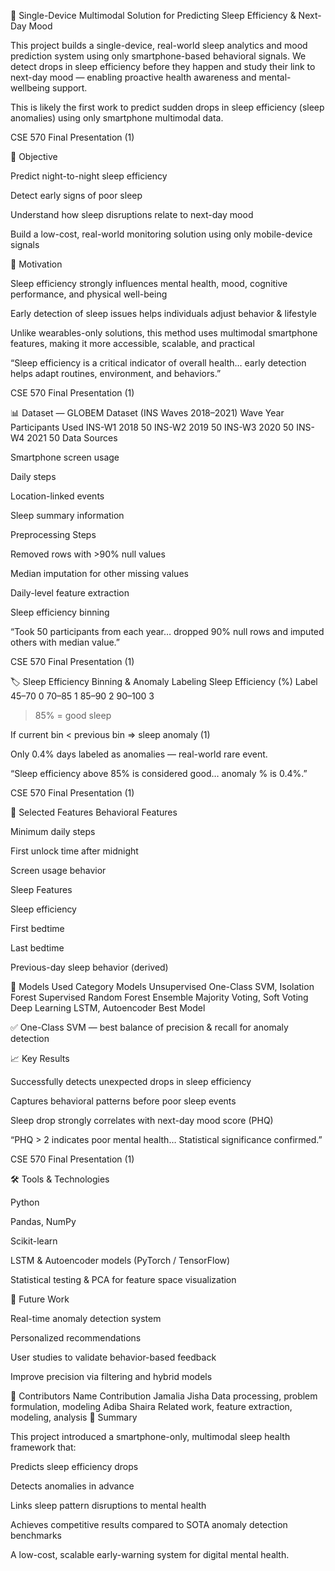 📱 Single-Device Multimodal Solution for Predicting Sleep Efficiency & Next-Day Mood

This project builds a single-device, real-world sleep analytics and mood prediction system using only smartphone-based behavioral signals. We detect drops in sleep efficiency before they happen and study their link to next-day mood — enabling proactive health awareness and mental-wellbeing support.

This is likely the first work to predict sudden drops in sleep efficiency (sleep anomalies) using only smartphone multimodal data. 

CSE 570 Final Presentation (1)

🎯 Objective

Predict night-to-night sleep efficiency

Detect early signs of poor sleep

Understand how sleep disruptions relate to next-day mood

Build a low-cost, real-world monitoring solution using only mobile-device signals

🧠 Motivation

Sleep efficiency strongly influences mental health, mood, cognitive performance, and physical well-being

Early detection of sleep issues helps individuals adjust behavior & lifestyle

Unlike wearables-only solutions, this method uses multimodal smartphone features, making it more accessible, scalable, and practical

“Sleep efficiency is a critical indicator of overall health… early detection helps adapt routines, environment, and behaviors.” 

CSE 570 Final Presentation (1)

📊 Dataset — GLOBEM Dataset (INS Waves 2018–2021)
Wave	Year	Participants Used
INS-W1	2018	50
INS-W2	2019	50
INS-W3	2020	50
INS-W4	2021	50
Data Sources

Smartphone screen usage

Daily steps

Location-linked events

Sleep summary information

Preprocessing Steps

Removed rows with >90% null values

Median imputation for other missing values

Daily-level feature extraction

Sleep efficiency binning

“Took 50 participants from each year… dropped 90% null rows and imputed others with median value.” 

CSE 570 Final Presentation (1)

🏷️ Sleep Efficiency Binning & Anomaly Labeling
Sleep Efficiency (%)	Label
45–70	0
70–85	1
85–90	2
90–100	3

>85% = good sleep

If current bin < previous bin ⇒ sleep anomaly (1)

Only 0.4% days labeled as anomalies — real-world rare event.

“Sleep efficiency above 85% is considered good… anomaly % is 0.4%.” 

CSE 570 Final Presentation (1)

🧮 Selected Features
Behavioral Features

Minimum daily steps

First unlock time after midnight

Screen usage behavior

Sleep Features

Sleep efficiency

First bedtime

Last bedtime

Previous-day sleep behavior (derived)

🧪 Models Used
Category	Models
Unsupervised	One-Class SVM, Isolation Forest
Supervised	Random Forest
Ensemble	Majority Voting, Soft Voting
Deep Learning	LSTM, Autoencoder
Best Model

✅ One-Class SVM — best balance of precision & recall for anomaly detection

📈 Key Results

Successfully detects unexpected drops in sleep efficiency

Captures behavioral patterns before poor sleep events

Sleep drop strongly correlates with next-day mood score (PHQ)

“PHQ > 2 indicates poor mental health… Statistical significance confirmed.” 

CSE 570 Final Presentation (1)

🛠️ Tools & Technologies

Python

Pandas, NumPy

Scikit-learn

LSTM & Autoencoder models (PyTorch / TensorFlow)

Statistical testing & PCA for feature space visualization

🔮 Future Work

Real-time anomaly detection system

Personalized recommendations

User studies to validate behavior-based feedback

Improve precision via filtering and hybrid models

👥 Contributors
Name	Contribution
Jamalia Jisha	Data processing, problem formulation, modeling
Adiba Shaira	Related work, feature extraction, modeling, analysis
📝 Summary

This project introduced a smartphone-only, multimodal sleep health framework that:

Predicts sleep efficiency drops

Detects anomalies in advance

Links sleep pattern disruptions to mental health

Achieves competitive results compared to SOTA anomaly detection benchmarks

A low-cost, scalable early-warning system for digital mental health.
